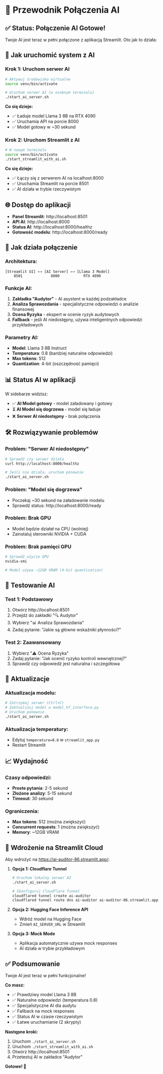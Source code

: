 # 🤖 Przewodnik Połączenia AI

## ✅ **Status: Połączenie AI Gotowe!**

Twoje AI jest teraz w pełni połączone z aplikacją Streamlit. Oto jak to działa:

## 🚀 **Jak uruchomić system z AI**

### **Krok 1: Uruchom serwer AI**
```bash
# Aktywuj środowisko wirtualne
source venv/bin/activate

# Uruchom serwer AI (w osobnym terminalu)
./start_ai_server.sh
```

**Co się dzieje:**
- ✅ Ładuje model Llama 3 8B na RTX 4090
- ✅ Uruchamia API na porcie 8000
- ✅ Model gotowy w ~30 sekund

### **Krok 2: Uruchom Streamlit z AI**
```bash
# W nowym terminalu
source venv/bin/activate
./start_streamlit_with_ai.sh
```

**Co się dzieje:**
- ✅ Łączy się z serwerem AI na localhost:8000
- ✅ Uruchamia Streamlit na porcie 8501
- ✅ AI działa w trybie rzeczywistym

## 🌐 **Dostęp do aplikacji**

- **Panel Streamlit**: http://localhost:8501
- **API AI**: http://localhost:8000
- **Status AI**: http://localhost:8000/healthz
- **Gotowość modelu**: http://localhost:8000/ready

## 🔧 **Jak działa połączenie**

### **Architektura:**
```
[Streamlit UI] ←→ [AI Server] ←→ [Llama 3 Model]
    8501             8000           RTX 4090
```

### **Funkcje AI:**
1. **Zakładka "Audytor"** - AI asystent w każdej podzakładce
2. **Analiza Sprawozdania** - specjalistyczne odpowiedzi o analizie finansowej
3. **Ocena Ryzyka** - ekspert w ocenie ryzyk audytowych
4. **Fallback** - jeśli AI niedostępny, używa inteligentnych odpowiedzi przykładowych

### **Parametry AI:**
- **Model**: Llama 3 8B Instruct
- **Temperatura**: 0.8 (bardziej naturalne odpowiedzi)
- **Max tokens**: 512
- **Quantization**: 4-bit (oszczędność pamięci)

## 📊 **Status AI w aplikacji**

W sidebarze widzisz:
- ✅ **AI Model gotowy** - model załadowany i gotowy
- ⏳ **AI Model się dogrzewa** - model się ładuje
- ❌ **Serwer AI niedostępny** - brak połączenia

## 🛠️ **Rozwiązywanie problemów**

### **Problem: "Serwer AI niedostępny"**
```bash
# Sprawdź czy serwer działa
curl http://localhost:8000/healthz

# Jeśli nie działa, uruchom ponownie
./start_ai_server.sh
```

### **Problem: "Model się dogrzewa"**
- Poczekaj ~30 sekund na załadowanie modelu
- Sprawdź status: http://localhost:8000/ready

### **Problem: Brak GPU**
- Model będzie działał na CPU (wolniej)
- Zainstaluj sterowniki NVIDIA + CUDA

### **Problem: Brak pamięci GPU**
```bash
# Sprawdź użycie GPU
nvidia-smi

# Model używa ~12GB VRAM (4-bit quantization)
```

## 🎯 **Testowanie AI**

### **Test 1: Podstawowy**
1. Otwórz http://localhost:8501
2. Przejdź do zakładki "🔍 Audytor"
3. Wybierz "📊 Analiza Sprawozdania"
4. Zadaj pytanie: "Jakie są główne wskaźniki płynności?"

### **Test 2: Zaawansowany**
1. Wybierz "⚠️ Ocena Ryzyka"
2. Zadaj pytanie: "Jak ocenić ryzyko kontroli wewnętrznej?"
3. Sprawdź czy odpowiedź jest naturalna i szczegółowa

## 🔄 **Aktualizacje**

### **Aktualizacja modelu:**
```bash
# Zatrzymaj serwer (Ctrl+C)
# Zaktualizuj model w model_hf_interface.py
# Uruchom ponownie
./start_ai_server.sh
```

### **Aktualizacja temperatury:**
- Edytuj `temperature=0.8` w `streamlit_app.py`
- Restart Streamlit

## 📈 **Wydajność**

### **Czasy odpowiedzi:**
- **Proste pytania**: 2-5 sekund
- **Złożone analizy**: 5-15 sekund
- **Timeout**: 30 sekund

### **Ograniczenia:**
- **Max tokens**: 512 (można zwiększyć)
- **Concurrent requests**: 1 (można zwiększyć)
- **Memory**: ~12GB VRAM

## 🚀 **Wdrożenie na Streamlit Cloud**

Aby wdrożyć na https://ai-auditor-86.streamlit.app/:

1. **Opcja 1: Cloudflare Tunnel**
   ```bash
   # Uruchom lokalny serwer AI
   ./start_ai_server.sh
   
   # Skonfiguruj Cloudflare Tunnel
   cloudflared tunnel create ai-auditor
   cloudflared tunnel route dns ai-auditor ai-auditor-86.streamlit.app
   ```

2. **Opcja 2: Hugging Face Inference API**
   - Wdróż model na Hugging Face
   - Zmień `AI_SERVER_URL` w Streamlit

3. **Opcja 3: Mock Mode**
   - Aplikacja automatycznie używa mock responses
   - AI działa w trybie przykładowym

## ✅ **Podsumowanie**

Twoje AI jest teraz w pełni funkcjonalne! 

**Co masz:**
- ✅ Prawdziwy model Llama 3 8B
- ✅ Naturalne odpowiedzi (temperatura 0.8)
- ✅ Specjalistyczne AI dla audytu
- ✅ Fallback na mock responses
- ✅ Status AI w czasie rzeczywistym
- ✅ Łatwe uruchamianie (2 skrypty)

**Następne kroki:**
1. Uruchom `./start_ai_server.sh`
2. Uruchom `./start_streamlit_with_ai.sh`
3. Otwórz http://localhost:8501
4. Przetestuj AI w zakładce "Audytor"

**Gotowe! 🎉**
